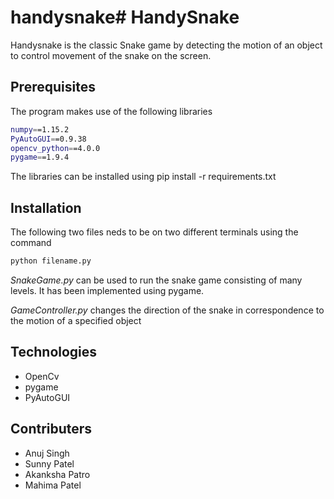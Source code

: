 # handysnake# HandySnake
Handysnake is the classic Snake game by detecting the motion of an object to control movement of the snake on the screen.

## Prerequisites
The program makes use of the following libraries
```bash
numpy==1.15.2
PyAutoGUI==0.9.38
opencv_python==4.0.0
pygame==1.9.4
```
The libraries can be installed using pip install -r requirements.txt

## Installation
The following two files neds to be on two different terminals using the command

```bash
python filename.py
```
*SnakeGame.py*
can be used to run the snake game consisting of many levels. It has been implemented using pygame.

*GameController.py*
changes the direction of the snake in correspondence to the motion of a specified object

## Technologies
- OpenCv
- pygame
- PyAutoGUI

## Contributers

- Anuj Singh
- Sunny Patel
- Akanksha Patro
- Mahima Patel

